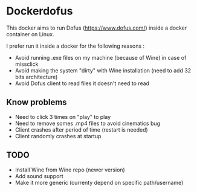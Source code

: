 # Dockerdofus

This docker aims to run Dofus (https://www.dofus.com/) inside a docker container on Linux. 

I prefer run it inside a docker for the following reasons :

- Avoid running .exe files on my machine (because of Wine) in case of missclick
- Avoid making the system "dirty" with Wine installation (need to add 32 bits architecture)
- Avoid Dofus client to read files it doesn't need to read

## Know problems

* Need to click 3 times on "play" to play
* Need to remove somes .mp4 files to avoid cinematics bug
* Client crashes after period of time (restart is needed)
* Client randomly crashes at startup

## TODO

* Install Wine from Wine repo (newer version)
* Add sound support
* Make it more generic (currenty depend on specific path/username)